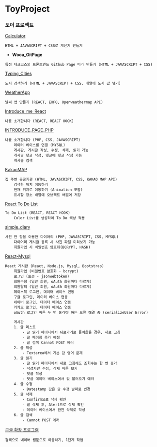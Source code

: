 # ToyProject

### 토이 프로젝트

[Calculator](https://hschan2.github.io/ToyProject/Calculator/index.html)
```
HTML + JAVASCRIPT + CSS로 계산기 만들기
```

- <b>Wooa_GitPage</b>
```
특정 테크코스의 프론트엔드 Github Page 따라 만들기 (HTML + JAVASCRIPT + CSS)
```

[Typing_Cities](https://hschan2.github.io/ToyProject/typing_cities/index.html)
```
도시 검색하기 (HTML + JAVASCRIPT + CSS, 배열에 도시 값 넣기)
```

[WeatherApp](https://hschan2.github.io/ToyProject/WeatherApp/App.js)
```
날씨 앱 만들기 (REACT, EXPO, Openweathermap API)
```

[Introduce_me_React](https://hschan2.github.io/ToyProject/Introduce_me_React/src/App.js)
```
나를 소개합니다 (REACT, REACT HOOK)
```

[INTRODUCE_PAGE_PHP](http://hseongchan2.dothome.co.kr)
```
나를 소개합니다 (PHP, CSS, JAVASCRIPT)
    데이터 베이스를 연결 (MYSQL)
    게시판, 게시글 작성, 수정, 삭제, 읽기 가능
    게시글 댓글 작성, 댓글에 댓글 작성 가능
    게시글 검색
```

[KakaoMAP](https://hschan2.github.io/ToyProject/KakaoMAP/kakaomap.html)
```
집 주변 공공기관 (HTML, JAVASCRIPT, CSS, KAKAO MAP API)
    검색한 위치 이동하기
    현재 위치로 이동하기 (Animation 포함)
    표시할 장소 배열에 오브젝트 배열에 저장
```

[React To Do List](https://hschan2.github.io/ToyProject/React_todo_List/src/App.js)
```
To Do List (REACT, REACT HOOK)
    Color List를 생성하여 To Do 색상 적용
```

[simple_diary](http://hschan2.dothome.co.kr)
```
사진 한 장을 이용한 다이어리 (PHP, JAVASCRIPT, CSS, MYSQL)
    다이어리 게시글 등록 시 사진 파일 미리보기 가능
    회원가입 시 비밀번호 암호화(BCRYPT, HASH)
```

[React-Mysql](https://hschan2.github.io/ToyProject/React-Mysql/views/index.hbs)
```
React 게시판 (React, Node.js, Mysql, Bootstrap)
    회원가입 (비밀번호 암호화 - bcrypt)
    로그인 (토큰 - jsonwebtoken)
    회원수정 (일반 회원, oAuth 회원마다 다르게)
    회원탈퇴 (일반 회원, oAuth 회원마다 다르게)
    페이스북 로그인, 데이터 베이스 연동
    구글 로그인, 데이터 베이스 연동
    네이버 로그인, 데이터 베이스 연동
    카카오 로그인, 데이터 베이스 연동
    oAuth 로그인 버튼 두 번 눌러야 하는 오류 해결 중 (serializeUser Error)
    
    게시판
    1. 글 리스트
        - 글 읽기 페이지에서 뒤로가기로 들어왔을 경우, 새로 고침
        - 글 페이징 추가 예정
        - 글 검색 Cannot POST 에러
    2. 글 작성
        - Textarea에서 기본 값 영어 문제
    3. 글 읽기
        - 글 읽기 페이지에서 새로 고침해도 조회수는 한 번 증가
        - 작성자만 수정, 삭제 버튼 보기
        - 댓글 작성
        - 댓글 데이터 베이스에서 값 불러오기 에러
    4. 글 수정
        - Datestamp 값은 글 수정 날짜로 변경
    5. 글 삭제
        - Confirm으로 삭제 확인
        - 글 삭제 후, Alert으로 삭제 확인
        - 데이터 베이스에서 완전 삭제로 작성
    6. 글 검색
        - Cannot POST 에러
```

[구글 확장 프로그램](https://hschan2.github.io/ToyProject/GoogleExtendProgram/index.html)
```
검색으로 네이버 웹툰으로 이동하기, 1단계 작업
```